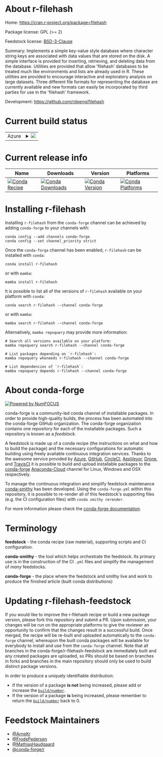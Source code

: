 About r-filehash
================

Home: https://cran.r-project.org/package=filehash

Package license: GPL (>= 2)

Feedstock license: [BSD-3-Clause](https://github.com/conda-forge/r-filehash-feedstock/blob/main/LICENSE.txt)

Summary: Implements a simple key-value style database where character string keys are associated with data values that are stored on the disk. A simple interface is provided for inserting, retrieving, and deleting data from the database. Utilities are provided that allow 'filehash' databases to be treated much like environments and lists are already used in R. These utilities are provided to encourage interactive and exploratory analysis on large datasets. Three different file formats for representing the database are currently available and new formats can easily be incorporated by third parties for use in the 'filehash' framework.

Development: https://github.com/rdpeng/filehash

Current build status
====================


<table>
    
  <tr>
    <td>Azure</td>
    <td>
      <details>
        <summary>
          <a href="https://dev.azure.com/conda-forge/feedstock-builds/_build/latest?definitionId=1134&branchName=main">
            <img src="https://dev.azure.com/conda-forge/feedstock-builds/_apis/build/status/r-filehash-feedstock?branchName=main">
          </a>
        </summary>
        <table>
          <thead><tr><th>Variant</th><th>Status</th></tr></thead>
          <tbody><tr>
              <td>linux_64_r_base4.1</td>
              <td>
                <a href="https://dev.azure.com/conda-forge/feedstock-builds/_build/latest?definitionId=1134&branchName=main">
                  <img src="https://dev.azure.com/conda-forge/feedstock-builds/_apis/build/status/r-filehash-feedstock?branchName=main&jobName=linux&configuration=linux%20linux_64_r_base4.1" alt="variant">
                </a>
              </td>
            </tr><tr>
              <td>linux_64_r_base4.2</td>
              <td>
                <a href="https://dev.azure.com/conda-forge/feedstock-builds/_build/latest?definitionId=1134&branchName=main">
                  <img src="https://dev.azure.com/conda-forge/feedstock-builds/_apis/build/status/r-filehash-feedstock?branchName=main&jobName=linux&configuration=linux%20linux_64_r_base4.2" alt="variant">
                </a>
              </td>
            </tr><tr>
              <td>osx_64_r_base4.1</td>
              <td>
                <a href="https://dev.azure.com/conda-forge/feedstock-builds/_build/latest?definitionId=1134&branchName=main">
                  <img src="https://dev.azure.com/conda-forge/feedstock-builds/_apis/build/status/r-filehash-feedstock?branchName=main&jobName=osx&configuration=osx%20osx_64_r_base4.1" alt="variant">
                </a>
              </td>
            </tr><tr>
              <td>osx_64_r_base4.2</td>
              <td>
                <a href="https://dev.azure.com/conda-forge/feedstock-builds/_build/latest?definitionId=1134&branchName=main">
                  <img src="https://dev.azure.com/conda-forge/feedstock-builds/_apis/build/status/r-filehash-feedstock?branchName=main&jobName=osx&configuration=osx%20osx_64_r_base4.2" alt="variant">
                </a>
              </td>
            </tr><tr>
              <td>win_64</td>
              <td>
                <a href="https://dev.azure.com/conda-forge/feedstock-builds/_build/latest?definitionId=1134&branchName=main">
                  <img src="https://dev.azure.com/conda-forge/feedstock-builds/_apis/build/status/r-filehash-feedstock?branchName=main&jobName=win&configuration=win%20win_64_" alt="variant">
                </a>
              </td>
            </tr>
          </tbody>
        </table>
      </details>
    </td>
  </tr>
</table>

Current release info
====================

| Name | Downloads | Version | Platforms |
| --- | --- | --- | --- |
| [![Conda Recipe](https://img.shields.io/badge/recipe-r--filehash-green.svg)](https://anaconda.org/conda-forge/r-filehash) | [![Conda Downloads](https://img.shields.io/conda/dn/conda-forge/r-filehash.svg)](https://anaconda.org/conda-forge/r-filehash) | [![Conda Version](https://img.shields.io/conda/vn/conda-forge/r-filehash.svg)](https://anaconda.org/conda-forge/r-filehash) | [![Conda Platforms](https://img.shields.io/conda/pn/conda-forge/r-filehash.svg)](https://anaconda.org/conda-forge/r-filehash) |

Installing r-filehash
=====================

Installing `r-filehash` from the `conda-forge` channel can be achieved by adding `conda-forge` to your channels with:

```
conda config --add channels conda-forge
conda config --set channel_priority strict
```

Once the `conda-forge` channel has been enabled, `r-filehash` can be installed with `conda`:

```
conda install r-filehash
```

or with `mamba`:

```
mamba install r-filehash
```

It is possible to list all of the versions of `r-filehash` available on your platform with `conda`:

```
conda search r-filehash --channel conda-forge
```

or with `mamba`:

```
mamba search r-filehash --channel conda-forge
```

Alternatively, `mamba repoquery` may provide more information:

```
# Search all versions available on your platform:
mamba repoquery search r-filehash --channel conda-forge

# List packages depending on `r-filehash`:
mamba repoquery whoneeds r-filehash --channel conda-forge

# List dependencies of `r-filehash`:
mamba repoquery depends r-filehash --channel conda-forge
```


About conda-forge
=================

[![Powered by
NumFOCUS](https://img.shields.io/badge/powered%20by-NumFOCUS-orange.svg?style=flat&colorA=E1523D&colorB=007D8A)](https://numfocus.org)

conda-forge is a community-led conda channel of installable packages.
In order to provide high-quality builds, the process has been automated into the
conda-forge GitHub organization. The conda-forge organization contains one repository
for each of the installable packages. Such a repository is known as a *feedstock*.

A feedstock is made up of a conda recipe (the instructions on what and how to build
the package) and the necessary configurations for automatic building using freely
available continuous integration services. Thanks to the awesome service provided by
[Azure](https://azure.microsoft.com/en-us/services/devops/), [GitHub](https://github.com/),
[CircleCI](https://circleci.com/), [AppVeyor](https://www.appveyor.com/),
[Drone](https://cloud.drone.io/welcome), and [TravisCI](https://travis-ci.com/)
it is possible to build and upload installable packages to the
[conda-forge](https://anaconda.org/conda-forge) [Anaconda-Cloud](https://anaconda.org/)
channel for Linux, Windows and OSX respectively.

To manage the continuous integration and simplify feedstock maintenance
[conda-smithy](https://github.com/conda-forge/conda-smithy) has been developed.
Using the ``conda-forge.yml`` within this repository, it is possible to re-render all of
this feedstock's supporting files (e.g. the CI configuration files) with ``conda smithy rerender``.

For more information please check the [conda-forge documentation](https://conda-forge.org/docs/).

Terminology
===========

**feedstock** - the conda recipe (raw material), supporting scripts and CI configuration.

**conda-smithy** - the tool which helps orchestrate the feedstock.
                   Its primary use is in the construction of the CI ``.yml`` files
                   and simplify the management of *many* feedstocks.

**conda-forge** - the place where the feedstock and smithy live and work to
                  produce the finished article (built conda distributions)


Updating r-filehash-feedstock
=============================

If you would like to improve the r-filehash recipe or build a new
package version, please fork this repository and submit a PR. Upon submission,
your changes will be run on the appropriate platforms to give the reviewer an
opportunity to confirm that the changes result in a successful build. Once
merged, the recipe will be re-built and uploaded automatically to the
`conda-forge` channel, whereupon the built conda packages will be available for
everybody to install and use from the `conda-forge` channel.
Note that all branches in the conda-forge/r-filehash-feedstock are
immediately built and any created packages are uploaded, so PRs should be based
on branches in forks and branches in the main repository should only be used to
build distinct package versions.

In order to produce a uniquely identifiable distribution:
 * If the version of a package **is not** being increased, please add or increase
   the [``build/number``](https://docs.conda.io/projects/conda-build/en/latest/resources/define-metadata.html#build-number-and-string).
 * If the version of a package **is** being increased, please remember to return
   the [``build/number``](https://docs.conda.io/projects/conda-build/en/latest/resources/define-metadata.html#build-number-and-string)
   back to 0.

Feedstock Maintainers
=====================

* [@ArneKr](https://github.com/ArneKr/)
* [@FrodePedersen](https://github.com/FrodePedersen/)
* [@MathiasHaudgaard](https://github.com/MathiasHaudgaard/)
* [@conda-forge/r](https://github.com/conda-forge/r/)

